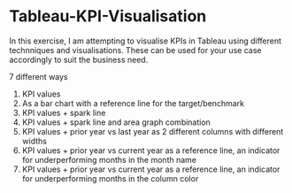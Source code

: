 # Tableau-KPI-Visualisation

In this exercise, I am attempting to visualise KPIs in Tableau using different technniques and visualisations. These can be used for your use case accordingly to suit the business need. 

7 different ways

1. KPI values
2. As a bar chart with a reference line for the target/benchmark
3. KPI values + spark line
4. KPI values + spark line and area graph combination
5. KPI values + prior year vs last year as 2 different columns with different widths
6. KPI values + prior year vs current year as a reference line, an indicator for underperforming months in the month name
7. KPI values + prior year vs current year as a reference line, an indicator for underperforming months in the column color

